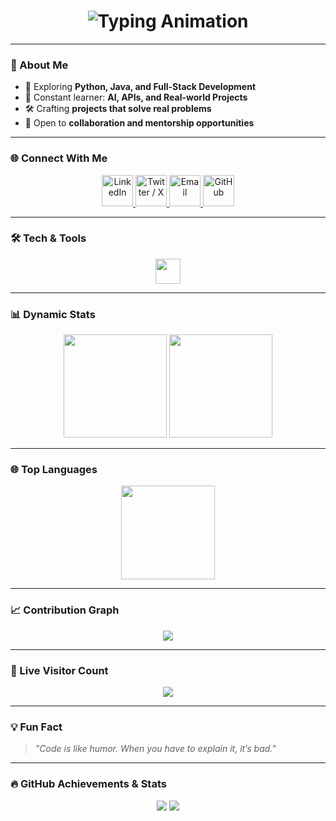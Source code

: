 <!-- Dynamic Futuristic GitHub Profile README -->

<h1 align="center">
  <img src="https://readme-typing-svg.herokuapp.com?font=Roboto+Mono&size=32&duration=3000&pause=600&color=BA55D3&center=true&vCenter=true&width=700&lines=👋+Hello,+I'm+Dharmil+Panchal;Welcome+to+my+GitHub;" alt="Typing Animation"/>
</h1>

</h1>

---

### **🚀 About Me**
- 🔭 Exploring **Python, Java, and Full-Stack Development**
- 🧠 Constant learner: **AI, APIs, and Real-world Projects**
- 🛠 Crafting **projects that solve real problems**
- 🤝 Open to **collaboration and mentorship opportunities**

---

### **🌐 Connect With Me**
<p align="center">
  <a href="https://www.linkedin.com/in/dharmil-panchal-999501332/" target="_blank">
    <img src="https://img.icons8.com/?size=80&id=13930&format=png&color=00F0FF" width="50" title="LinkedIn"/>
  </a>
  <a href="https://x.com/Dharmil_13" target="_blank">
    <img src="https://img.icons8.com/?size=80&id=60014&format=png&color=00F0FF" width="50" title="Twitter / X"/>
  </a>
 <a href="mailto:dharmilpanchal2031@gmail.com">
  <img src="https://cdn-icons-png.flaticon.com/512/732/732200.png" width="50" title="Email"/>
</a>
  </a>
  <a href="https://github.com/er-dharmil-panchal" target="_blank">
    <img src="https://img.icons8.com/?size=80&id=12599&format=png&color=00F0FF" width="50" title="GitHub"/>
  </a>
</p>

---

### **🛠 Tech & Tools**
<p align="center">
  <img src="https://skillicons.dev/icons?i=python,java,c,mysql,postgres,html,css" height="40" />
</p>

---

### **📊 Dynamic Stats**
<p align="center">
  <img src="https://github-readme-stats.vercel.app/api?username=er-dharmil-panchal&show_icons=true&theme=tokyonight&hide_border=true&border_radius=20" height="165"/>
  <img src="https://streak-stats.demolab.com?user=er-dharmil-panchal&theme=tokyonight&hide_border=true&border_radius=20" height="165"/>

</p>

---

### **🌐 Top Languages**
<p align="center">
  <img src="https://github-readme-stats.vercel.app/api/top-langs/?username=er-dharmil-panchal&layout=compact&theme=tokyonight&hide_border=true&border_radius=20" height="150"/>
</p>


---

### **📈 Contribution Graph**
<p align="center">
  <img src="https://github-readme-activity-graph.vercel.app/graph?username=er-dharmil-panchal&theme=react-dark&bg_color=0D1117&hide_border=true&line=8A2BE2&point=DA70D6" />
</p>


---

### **📡 Live Visitor Count**
<p align="center">
  <img src="https://komarev.com/ghpvc/?username=er-dharmil-panchal&style=for-the-badge&color=00F0FF&label=PROFILE+VISITS"/>
</p>

---

### **💡 Fun Fact**
> *"Code is like humor. When you have to explain it, it’s bad."*

---

### **🔥 GitHub Achievements & Stats**
<p align="center">
  <img src="https://img.shields.io/github/followers/er-dharmil-panchal?label=Followers&logo=github&style=for-the-badge&color=8A2BE2" />
  <img src="https://img.shields.io/github/stars/er-dharmil-panchal?label=Stars&logo=github&style=for-the-badge&color=8A2BE2" />
</p>


